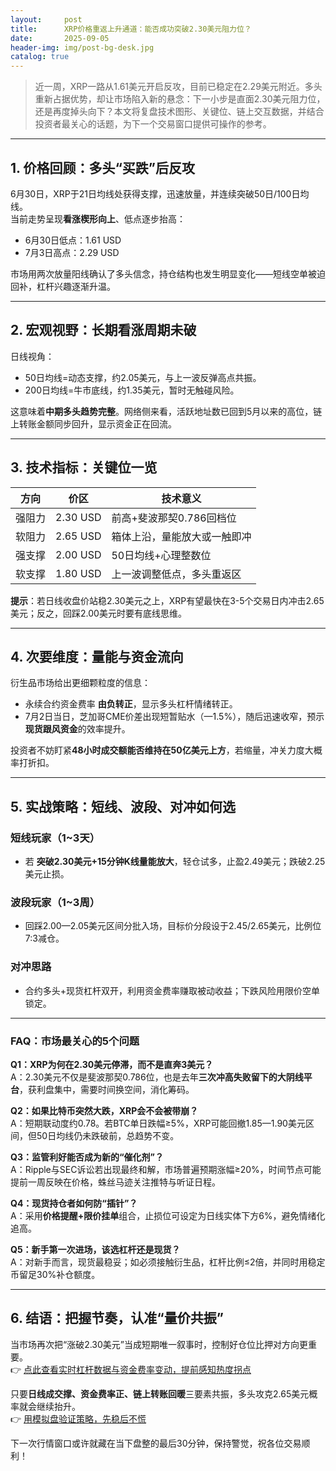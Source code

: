 ```yaml
---
layout:     post
title:      XRP价格重返上升通道：能否成功突破2.30美元阻力位？
date:       2025-09-05
header-img: img/post-bg-desk.jpg
catalog: true
---
```


> 近一周，XRP一路从1.61美元开启反攻，目前已稳定在2.29美元附近。多头重新占据优势，却让市场陷入新的悬念：下一小步是直面2.30美元阻力位，还是再度掉头向下？本文将复盘技术图形、关键位、链上交互数据，并结合投资者最关心的话题，为下一个交易窗口提供可操作的参考。

---

## 1. 价格回顾：多头“买跌”后反攻

6月30日，XRP于21日均线处获得支撑，迅速放量，并连续突破50日/100日均线。  
当前走势呈现**看涨楔形向上**、低点逐步抬高：  
- 6月30日低点：1.61 USD  
- 7月3日高点：2.29 USD  

市场用两次放量阳线确认了多头信念，持仓结构也发生明显变化——短线空单被迫回补，杠杆兴趣逐渐升温。

---

## 2. 宏观视野：长期看涨周期未破

日线视角：  
- 50日均线=动态支撑，约2.05美元，与上一波反弹高点共振。  
- 200日均线=牛市底线，约1.35美元，暂时无触碰风险。  

这意味着**中期多头趋势完整**。网络侧来看，活跃地址数已回到5月以来的高位，链上转账金额同步回升，显示资金正在回流。

---

## 3. 技术指标：关键位一览

| **方向** | **价区** | **技术意义** |
|---|---|---|
| 强阻力 | 2.30 USD | 前高+斐波那契0.786回档位 |
| 软阻力 | 2.65 USD | 箱体上沿，量能放大或一触即冲 |
| 强支撑 | 2.00 USD | 50日均线+心理整数位 |
| 软支撑 | 1.80 USD | 上一波调整低点，多头重返区 |

**提示**：若日线收盘价站稳2.30美元之上，XRP有望最快在3-5个交易日内冲击2.65美元；反之，回踩2.00美元时要有底线思维。

---

## 4. 次要维度：量能与资金流向

衍生品市场给出更细颗粒度的信息：  
- 永续合约资金费率 **由负转正**，显示多头杠杆情绪转正。  
- 7月2日当日，芝加哥CME价差出现短暂贴水（—1.5%），随后迅速收窄，预示**现货跟风资金**的效率提升。

投资者不妨盯紧**48小时成交额能否维持在50亿美元上方**，若缩量，冲关力度大概率打折扣。

---

## 5. 实战策略：短线、波段、对冲如何选

### 短线玩家（1~3天）
- 若 **突破2.30美元+15分钟K线量能放大**，轻仓试多，止盈2.49美元；跌破2.25美元止损。

### 波段玩家（1~3周）
- 回踩2.00—2.05美元区间分批入场，目标价分段设于2.45/2.65美元，比例位7:3减仓。

### 对冲思路
- 合约多头+现货杠杆双开，利用资金费率赚取被动收益；下跌风险用限价空单锁定。

---

### FAQ：市场最关心的5个问题

**Q1：XRP为何在2.30美元停滞，而不是直奔3美元？**  
A：2.30美元不仅是斐波那契0.786位，也是去年**三次冲高失败留下的大阴线平台**，获利盘集中，需要时间换空间，消化筹码。

**Q2：如果比特币突然大跌，XRP会不会被带崩？**  
A：短期联动度约0.78。若BTC单日跌幅≥5%，XRP可能回撤1.85—1.90美元区间，但50日均线仍未跌破前，总趋势不变。

**Q3：监管利好能否成为新的“催化剂”？**  
A：Ripple与SEC诉讼若出现最终和解，市场普遍预期涨幅≥20%，时间节点可能提前一周反映在价格，蛛丝马迹关注推特与听证日程。

**Q4：现货持仓者如何防“插针”？**  
A：采用**价格提醒+限价挂单**组合，止损位可设定为日线实体下方6%，避免情绪化追高。

**Q5：新手第一次进场，该选杠杆还是现货？**  
A：对新手而言，现货最稳妥；如必须接触衍生品，杠杆比例≤2倍，并同时用稳定币留足30%补仓额度。

---

## 6. 结语：把握节奏，认准“量价共振”

当市场再次把“涨破2.30美元”当成短期唯一叙事时，控制好仓位比押对方向更重要。  
👉 [点此查看实时杠杆数据与资金费率变动，提前感知热度拐点](https://okxdog.com/)  

只要**日线成交撑、资金费率正、链上转账回暖**三要素共振，多头攻克2.65美元概率就会继续抬升。  
👉 [用模拟盘验证策略，先稳后不慌](https://okxdog.com/)

下一次行情窗口或许就藏在当下盘整的最后30分钟，保持警觉，祝各位交易顺利！